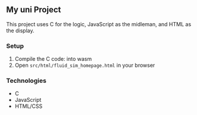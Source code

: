 ## My uni Project

This project uses C for the logic, JavaScript as the midleman, and HTML as the display.

### Setup
1. Compile the C code: into wasm
2. Open `src/html/fluid_sim_homepage.html` in your browser

### Technologies
- C
- JavaScript
- HTML/CSS
